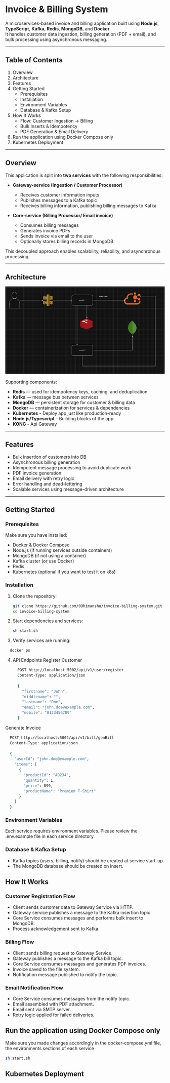 # Invoice & Billing System

A microservices-based invoice and billing application built using **Node.js**, **TypeScript**, **Kafka**, **Redis**, **MongoDB**, and **Docker**.  
It handles customer data ingestion, billing generation (PDF + email), and bulk processing using asynchronous messaging.

---

## Table of Contents

1. Overview
2. Architecture
3. Features
4. Getting Started
   - Prerequisites  
   - Installation
   - Environment Variables  
   - Database & Kafka Setup  
5. How It Works
   - Flow: Customer Ingestion → Billing  
   - Bulk Inserts & Idempotency  
   - PDF Generation & Email Delivery
6. Run the application using Docker Compose only
7. Kubernetes Deployment

---

## Overview

This application is split into **two services** with the following responsibilities:

- **Gateway-service (Ingestion / Customer Processor)**  
  - Receives customer information inputs  
  - Publishes messages to a Kafka topic  
  - Receives billing information, publishing billing messages to Kafka  

- **Core-service (Billing Processor/ Email invoice)**  
  - Consumes billing messages  
  - Generates invoice PDFs  
  - Sends invoice via email to the user  
  - Optionally stores billing records in MongoDB  

This decoupled approach enables scalability, reliability, and asynchronous processing.

---

## Architecture
![alt text](image.png)

Supporting components:

- **Redis** — used for idempotency keys, caching, and deduplication  
- **Kafka** — message bus between services  
- **MongoDB** — persistent storage for customer & billing data  
- **Docker** — containerization for services & dependencies
- **Kubernetes** - Deploy app just like production-ready
- **Node.js/Typescript** - Building blocks of the app
- **KONG** - Api Gateway

---

## Features

- Bulk insertion of customers into DB  
- Asynchronous billing generation  
- Idempotent message processing to avoid duplicate work  
- PDF invoice generation  
- Email delivery with retry logic  
- Error handling and dead-lettering  
- Scalable services using message-driven architecture

---

## Getting Started

### Prerequisites

Make sure you have installed:

- Docker & Docker Compose  
- Node.js (if running services outside containers)  
- MongoDB (if not using a container)  
- Kafka cluster (or use Docker)  
- Redis
- Kubernetes (optional if you want to test it on k8s)

### Installation
1. Clone the repository:

   ```bash
   git clone https://github.com/09himanshu/invoice-billing-system.git
   cd invoice-billing-system
   ```
2. Start dependencies and services:
    ```bash
    sh start.sh
    ```
3. Verify services are running:
  ```bash
    docker ps
  ```

4. API Endpoints
   Register Customer
    ```bash
      POST http://localhost:5002/api/v1/user/register
      Content-Type: application/json
      
      {
        "firstname": "John",
        "middlename": "",
        "lastname": "Doe",
        "email": "john.doe@example.com",
        "mobile": "0123456789"
      }
    ```
  Generate Invoice
  ```bash
    POST http://localhost:5002/api/v1/bill/genBill
    Content-Type: application/json
    
    {
      "userId": "john.doe@example.com",
      "items": [
        {
          "productId": "AD234",
          "quantity": 1,
          "price": 899,
          "productName": "Premium T-Shirt"
        }
      ]
    }
  ```
  
### Environment Variables
Each service requires environment variables. Please review the .env.example file in each service directory.

### Database & Kafka Setup
- Kafka topics (users, billing, notify) should be created at service start-up.
- The MongoDB database should be created on insert.

## How It Works
### Customer Registration Flow
- Client sends customer data to Gateway Service via HTTP.
- Gateway service publishes a message to the Kafka insertion topic.
- Core Service consumes messages and performs bulk insert to MongoDB.
- Process acknowledgement sent to Kafka.

### Billing Flow
- Client sends billing request to Gateway Service.
- Gateway publishes a message to the Kafka bill topic.
- Core Service consumes messages and generates PDF invoices.
- Invoice saved to the file system.
- Notification message published to notify the topic.

### Email Notification Flow
- Core Service consumes messages from the notify topic.
- Email assembled with PDF attachment.
- Email sent via SMTP server.
- Retry logic applied for failed deliveries.

## Run the application using Docker Compose only
Make sure you made changes accordingly in the docker-compose.yml file, the environments sections of each service
```bash
sh start.sh
```

## Kubernetes Deployment

    
